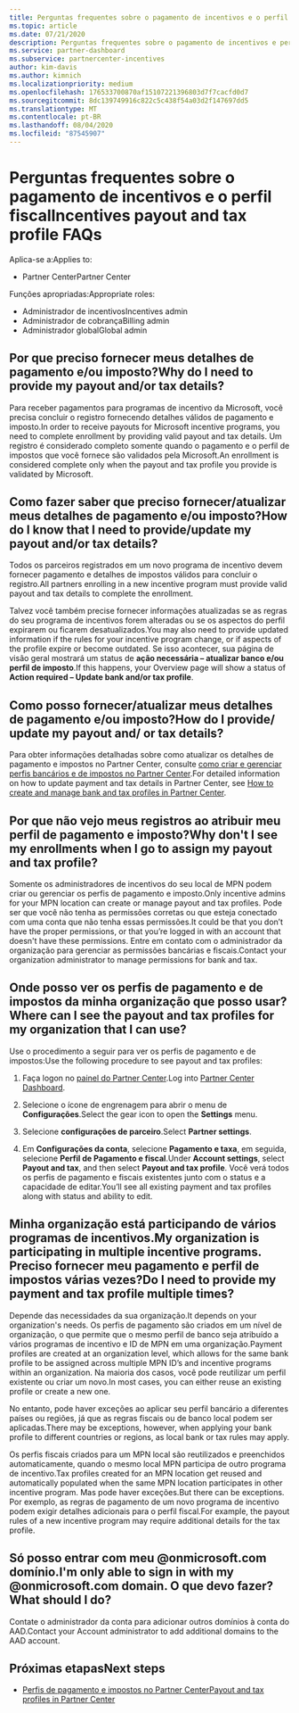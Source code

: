 ```yaml
---
title: Perguntas frequentes sobre o pagamento de incentivos e o perfil fiscal
ms.topic: article
ms.date: 07/21/2020
description: Perguntas frequentes sobre o pagamento de incentivos e perfis de impostos.
ms.service: partner-dashboard
ms.subservice: partnercenter-incentives
author: kim-davis
ms.author: kimnich
ms.localizationpriority: medium
ms.openlocfilehash: 176533700870af15107221396803d7f7cacfd0d7
ms.sourcegitcommit: 8dc139749916c822c5c438f54a03d2f147697dd5
ms.translationtype: MT
ms.contentlocale: pt-BR
ms.lasthandoff: 08/04/2020
ms.locfileid: "87545907"
---
```

# <a name="incentives-payout-and-tax-profile-faqs"></a><span data-ttu-id="1b9f5-103">Perguntas frequentes sobre o pagamento de incentivos e o perfil fiscal</span><span class="sxs-lookup"><span data-stu-id="1b9f5-103">Incentives payout and tax profile FAQs</span></span>

<span data-ttu-id="1b9f5-104">Aplica-se a:</span><span class="sxs-lookup"><span data-stu-id="1b9f5-104">Applies to:</span></span>

- <span data-ttu-id="1b9f5-105">Partner Center</span><span class="sxs-lookup"><span data-stu-id="1b9f5-105">Partner Center</span></span>

<span data-ttu-id="1b9f5-106">Funções apropriadas:</span><span class="sxs-lookup"><span data-stu-id="1b9f5-106">Appropriate roles:</span></span>

- <span data-ttu-id="1b9f5-107">Administrador de incentivos</span><span class="sxs-lookup"><span data-stu-id="1b9f5-107">Incentives admin</span></span>
- <span data-ttu-id="1b9f5-108">Administrador de cobrança</span><span class="sxs-lookup"><span data-stu-id="1b9f5-108">Billing admin</span></span>
- <span data-ttu-id="1b9f5-109">Administrador global</span><span class="sxs-lookup"><span data-stu-id="1b9f5-109">Global admin</span></span>

## <a name="why-do-i-need-to-provide-my-payout-andor-tax-details"></a><span data-ttu-id="1b9f5-110">Por que preciso fornecer meus detalhes de pagamento e/ou imposto?</span><span class="sxs-lookup"><span data-stu-id="1b9f5-110">Why do I need to provide my payout and/or tax details?</span></span>

<span data-ttu-id="1b9f5-111">Para receber pagamentos para programas de incentivo da Microsoft, você precisa concluir o registro fornecendo detalhes válidos de pagamento e imposto.</span><span class="sxs-lookup"><span data-stu-id="1b9f5-111">In order to receive payouts for Microsoft incentive programs, you need to complete enrollment by providing valid payout and tax details.</span></span> <span data-ttu-id="1b9f5-112">Um registro é considerado completo somente quando o pagamento e o perfil de impostos que você fornece são validados pela Microsoft.</span><span class="sxs-lookup"><span data-stu-id="1b9f5-112">An enrollment is considered complete only when the payout and tax profile you provide is validated by Microsoft.</span></span>

## <a name="how-do-i-know-that-i-need-to-provideupdate-my-payout-andor-tax-details"></a><span data-ttu-id="1b9f5-113">Como fazer saber que preciso fornecer/atualizar meus detalhes de pagamento e/ou imposto?</span><span class="sxs-lookup"><span data-stu-id="1b9f5-113">How do I know that I need to provide/update my payout and/or tax details?</span></span>

<span data-ttu-id="1b9f5-114">Todos os parceiros registrados em um novo programa de incentivo devem fornecer pagamento e detalhes de impostos válidos para concluir o registro.</span><span class="sxs-lookup"><span data-stu-id="1b9f5-114">All partners enrolling in a new incentive program must provide valid payout and tax details to complete the enrollment.</span></span>

<span data-ttu-id="1b9f5-115">Talvez você também precise fornecer informações atualizadas se as regras do seu programa de incentivos forem alteradas ou se os aspectos do perfil expirarem ou ficarem desatualizados.</span><span class="sxs-lookup"><span data-stu-id="1b9f5-115">You may also need to provide updated information if the rules for your incentive program change, or if aspects of the profile expire or become outdated.</span></span> <span data-ttu-id="1b9f5-116">Se isso acontecer, sua página de visão geral mostrará um status de **ação necessária – atualizar banco e/ou perfil de imposto**.</span><span class="sxs-lookup"><span data-stu-id="1b9f5-116">If this happens, your Overview page will show a status of **Action required – Update bank and/or tax profile**.</span></span>

## <a name="how-do-i-provide-update-my-payout-and-or-tax-details"></a><span data-ttu-id="1b9f5-117">Como posso fornecer/atualizar meus detalhes de pagamento e/ou imposto?</span><span class="sxs-lookup"><span data-stu-id="1b9f5-117">How do I provide/ update my payout and/ or tax details?</span></span>

<span data-ttu-id="1b9f5-118">Para obter informações detalhadas sobre como atualizar os detalhes de pagamento e impostos no Partner Center, consulte [como criar e gerenciar perfis bancários e de impostos no Partner Center](https://support.microsoft.com/help/4524534/how-to-create-and-manage-bank-and-tax-profiles-in-partner-center).</span><span class="sxs-lookup"><span data-stu-id="1b9f5-118">For detailed information on how to update payment and tax details in Partner Center, see [How to create and manage bank and tax profiles in Partner Center](https://support.microsoft.com/help/4524534/how-to-create-and-manage-bank-and-tax-profiles-in-partner-center).</span></span>

## <a name="why-dont-i-see-my-enrollments-when-i-go-to-assign-my-payout-and-tax-profile"></a><span data-ttu-id="1b9f5-119">Por que não vejo meus registros ao atribuir meu perfil de pagamento e imposto?</span><span class="sxs-lookup"><span data-stu-id="1b9f5-119">Why don't I see my enrollments when I go to assign my payout and tax profile?</span></span>

<span data-ttu-id="1b9f5-120">Somente os administradores de incentivos do seu local de MPN podem criar ou gerenciar os perfis de pagamento e imposto.</span><span class="sxs-lookup"><span data-stu-id="1b9f5-120">Only incentive admins for your MPN location can create or manage payout and tax profiles.</span></span> <span data-ttu-id="1b9f5-121">Pode ser que você não tenha as permissões corretas ou que esteja conectado com uma conta que não tenha essas permissões.</span><span class="sxs-lookup"><span data-stu-id="1b9f5-121">It could be that you don’t have the proper permissions, or that you’re logged in with an account that doesn't have these permissions.</span></span> <span data-ttu-id="1b9f5-122">Entre em contato com o administrador da organização para gerenciar as permissões bancárias e fiscais.</span><span class="sxs-lookup"><span data-stu-id="1b9f5-122">Contact your organization administrator to manage permissions for bank and tax.</span></span>

## <a name="where-can-i-see-the-payout-and-tax-profiles-for-my-organization-that-i-can-use"></a><span data-ttu-id="1b9f5-123">Onde posso ver os perfis de pagamento e de impostos da minha organização que posso usar?</span><span class="sxs-lookup"><span data-stu-id="1b9f5-123">Where can I see the payout and tax profiles for my organization that I can use?</span></span>

<span data-ttu-id="1b9f5-124">Use o procedimento a seguir para ver os perfis de pagamento e de impostos:</span><span class="sxs-lookup"><span data-stu-id="1b9f5-124">Use the following procedure to see payout and tax profiles:</span></span>

1. <span data-ttu-id="1b9f5-125">Faça logon no [painel do Partner Center](https://partner.microsoft.com/dashboard).</span><span class="sxs-lookup"><span data-stu-id="1b9f5-125">Log into [Partner Center Dashboard](https://partner.microsoft.com/dashboard).</span></span>

2. <span data-ttu-id="1b9f5-126">Selecione o ícone de engrenagem para abrir o menu de **Configurações**.</span><span class="sxs-lookup"><span data-stu-id="1b9f5-126">Select the gear icon to open the **Settings** menu.</span></span>

3. <span data-ttu-id="1b9f5-127">Selecione **configurações de parceiro**.</span><span class="sxs-lookup"><span data-stu-id="1b9f5-127">Select **Partner settings**.</span></span>

4. <span data-ttu-id="1b9f5-128">Em **Configurações da conta**, selecione **Pagamento e taxa**, em seguida, selecione **Perfil de Pagamento e fiscal**.</span><span class="sxs-lookup"><span data-stu-id="1b9f5-128">Under **Account settings**, select **Payout and tax**, and then select **Payout and tax profile**.</span></span> <span data-ttu-id="1b9f5-129">Você verá todos os perfis de pagamento e fiscais existentes junto com o status e a capacidade de editar.</span><span class="sxs-lookup"><span data-stu-id="1b9f5-129">You’ll see all existing payment and tax profiles along with status and ability to edit.</span></span>

## <a name="my-organization-is-participating-in-multiple-incentive-programs-do-i-need-to-provide-my-payment-and-tax-profile-multiple-times"></a><span data-ttu-id="1b9f5-130">Minha organização está participando de vários programas de incentivos.</span><span class="sxs-lookup"><span data-stu-id="1b9f5-130">My organization is participating in multiple incentive programs.</span></span> <span data-ttu-id="1b9f5-131">Preciso fornecer meu pagamento e perfil de impostos várias vezes?</span><span class="sxs-lookup"><span data-stu-id="1b9f5-131">Do I need to provide my payment and tax profile multiple times?</span></span>

<span data-ttu-id="1b9f5-132">Depende das necessidades da sua organização.</span><span class="sxs-lookup"><span data-stu-id="1b9f5-132">It depends on your organization's needs.</span></span> <span data-ttu-id="1b9f5-133">Os perfis de pagamento são criados em um nível de organização, o que permite que o mesmo perfil de banco seja atribuído a vários programas de incentivo e ID de MPN em uma organização.</span><span class="sxs-lookup"><span data-stu-id="1b9f5-133">Payment profiles are created at an organization level, which allows for the same bank profile to be assigned across multiple MPN ID’s and incentive programs within an organization.</span></span> <span data-ttu-id="1b9f5-134">Na maioria dos casos, você pode reutilizar um perfil existente ou criar um novo.</span><span class="sxs-lookup"><span data-stu-id="1b9f5-134">In most cases, you can either reuse an existing profile or create a new one.</span></span>

<span data-ttu-id="1b9f5-135">No entanto, pode haver exceções ao aplicar seu perfil bancário a diferentes países ou regiões, já que as regras fiscais ou de banco local podem ser aplicadas.</span><span class="sxs-lookup"><span data-stu-id="1b9f5-135">There may be exceptions, however, when applying your bank profile to different countries or regions, as local bank or tax rules may apply.</span></span>

<span data-ttu-id="1b9f5-136">Os perfis fiscais criados para um MPN local são reutilizados e preenchidos automaticamente, quando o mesmo local MPN participa de outro programa de incentivo.</span><span class="sxs-lookup"><span data-stu-id="1b9f5-136">Tax profiles created for an MPN location get reused and automatically populated when the same MPN location participates in other incentive program.</span></span> <span data-ttu-id="1b9f5-137">Mas pode haver exceções.</span><span class="sxs-lookup"><span data-stu-id="1b9f5-137">But there can be exceptions.</span></span> <span data-ttu-id="1b9f5-138">Por exemplo, as regras de pagamento de um novo programa de incentivo podem exigir detalhes adicionais para o perfil fiscal.</span><span class="sxs-lookup"><span data-stu-id="1b9f5-138">For example, the payout rules of a new incentive program may require additional details for the tax profile.</span></span>  

## <a name="im-only-able-to-sign-in-with-my-onmicrosoftcom-domain-what-should-i-do"></a><span data-ttu-id="1b9f5-139">Só posso entrar com meu @onmicrosoft.com domínio.</span><span class="sxs-lookup"><span data-stu-id="1b9f5-139">I'm only able to sign in with my @onmicrosoft.com domain.</span></span> <span data-ttu-id="1b9f5-140">O que devo fazer?</span><span class="sxs-lookup"><span data-stu-id="1b9f5-140">What should I do?</span></span>

<span data-ttu-id="1b9f5-141">Contate o administrador da conta para adicionar outros domínios à conta do AAD.</span><span class="sxs-lookup"><span data-stu-id="1b9f5-141">Contact your Account administrator to add additional domains to the AAD account.</span></span>

## <a name="next-steps"></a><span data-ttu-id="1b9f5-142">Próximas etapas</span><span class="sxs-lookup"><span data-stu-id="1b9f5-142">Next steps</span></span>

- [<span data-ttu-id="1b9f5-143">Perfis de pagamento e impostos no Partner Center</span><span class="sxs-lookup"><span data-stu-id="1b9f5-143">Payout and tax profiles in Partner Center</span></span>](incentives-create-and-manage-your-payout-and-tax-profiles.md)